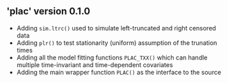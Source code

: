 ## 'plac' version 0.1.0

* Adding `sim.ltrc()` used to simulate left-truncated and right censored data
* Adding `plr()` to test stationarity (uniform) assumption of the trunation times
* Adding all the model fitting functions `PLAC_TXX()` which can handle multiple time-invariant and time-dependent covariates
* Adding the main wrapper function `PLAC()` as the interface to the source

